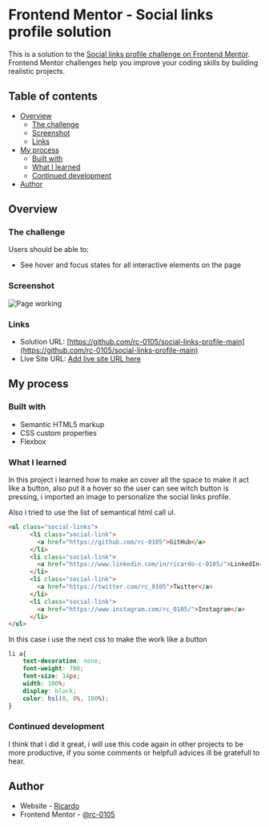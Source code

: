 # Frontend Mentor - Social links profile solution

This is a solution to the [Social links profile challenge on Frontend Mentor](https://www.frontendmentor.io/challenges/social-links-profile-UG32l9m6dQ). Frontend Mentor challenges help you improve your coding skills by building realistic projects. 

## Table of contents

- [Overview](#overview)
  - [The challenge](#the-challenge)
  - [Screenshot](#screenshot)
  - [Links](#links)
- [My process](#my-process)
  - [Built with](#built-with)
  - [What I learned](#what-i-learned)
  - [Continued development](#continued-development)
- [Author](#author)

## Overview

### The challenge

Users should be able to:

- See hover and focus states for all interactive elements on the page

### Screenshot

![Page working](./images/screenshot.jpg)

### Links

- Solution URL: [https://github.com/rc-0105/social-links-profile-main](https://github.com/rc-0105/social-links-profile-main)
- Live Site URL: [Add live site URL here](https://your-live-site-url.com)

## My process

### Built with

- Semantic HTML5 markup
- CSS custom properties
- Flexbox

### What I learned

In this project i learned how to make an <a> cover all the space to make it act like a button, also put it a hover so the user can see witch button is pressing, i imported an image to personalize the social links profile.

Also i tried to use the list of semantical html call ul.

```html
<ul class="social-links">
      <li class="social-link">
        <a href="https://github.com/rc-0105">GitHub</a>
      </li>
      <li class="social-link">
        <a href="https://www.linkedin.com/in/ricardo-c-0105/">LinkedIn</a>
      </li>
      <li class="social-link">
        <a href="https://twitter.com/rc_0105">Twitter</a>
      </li>
      <li class="social-link">
        <a href="https://www.instagram.com/rc_0105/">Instagram</a>
      </li>
</ul>
```

In this case i use the next css to make the <a> work like a button
```css
li a{
    text-decoration: none;
    font-weight: 700;
    font-size: 14px;
    width: 100%;
    display: block;
    color: hsl(0, 0%, 100%);
}
```

### Continued development

I think that i did it great, i will use this code again in other projects to be more productive, if you some comments or helpfull advices ill be gratefull to hear.

## Author

- Website - [Ricardo](https://github.com/rc-0105)
- Frontend Mentor - [@rc-0105](https://www.frontendmentor.io/profile/rc-0105)




